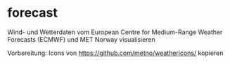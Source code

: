 # forecast
Wind- und Wetterdaten vom European Centre for Medium-Range Weather Forecasts (ECMWF) und MET Norway visualisieren

Vorbereitung: Icons von https://github.com/metno/weathericons/ kopieren
